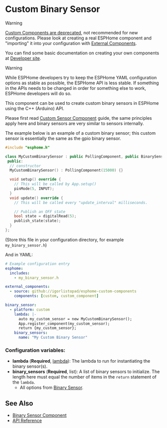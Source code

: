 # Custom Binary Sensor

> [!WARNING]
> [Custom Components are deprecated][esphome-dev-removal-custom-components], not recommended for new configurations.
> Please look at creating a real ESPHome component and "importing" it into your configuration with
> [External Components][esphome-docs-external-components].
>
> You can find some basic documentation on creating your own components at [Developer site][esphome-dev].

> [!WARNING]
> While ESPHome developers try to keep the ESPHome YAML configuration options as stable as possible,
> the ESPHome API is less stable. If something in the APIs needs to be changed in order for something else to work,
> ESPHome developers will do so.

This component can be used to create custom binary sensors in ESPHome using the C++ (Arduino) API.

Please first read [Custom Sensor Component](custom-sensor.md) guide, the same principles apply here and binary
sensors are very similar to sensors internally.

The example below is an example of a custom binary sensor; this custom sensor is essentially the
same as the gpio binary sensor.

```cpp
#include "esphome.h"

class MyCustomBinarySensor : public PollingComponent, public BinarySensor {
 public:
  // constructor
  MyCustomBinarySensor() : PollingComponent(15000) {}

  void setup() override {
    // This will be called by App.setup()
    pinMode(5, INPUT);
  }
  void update() override {
    // This will be called every "update_interval" milliseconds.

    // Publish an OFF state
    bool state = digitalRead(5);
    publish_state(state);
  }
};
```

(Store this file in your configuration directory, for example `my_binary_sensor.h`)

And in YAML:

```yaml
# Example configuration entry
esphome:
  includes:
    - my_binary_sensor.h

external_components:
  - source: github://igorlistopad/esphome-custom-components
    components: [custom, custom_component]

binary_sensor:
  - platform: custom
    lambda: |-
      auto my_custom_sensor = new MyCustomBinarySensor();
      App.register_component(my_custom_sensor);
      return {my_custom_sensor};
    binary_sensors:
      name: "My Custom Binary Sensor"
```

### Configuration variables:

- **lambda** (**Required**, [lambda][esphome-docs-lambda]): The lambda to run for instantiating the binary sensor(s).
- **binary_sensors** (**Required**, list): A list of binary sensors to initialize.
  The length here must equal the number of items in the `return` statement of the `lambda`.
  - All options from [Binary Sensor][esphome-docs-config-binary-sensor].

## See Also

- [Binary Sensor Component][esphome-docs-binary-sensor]
- [API Reference][esphome-api-binary-sensor]

[esphome-docs-lambda]: https://esphome.io/automations/templates/#config-lambda
[esphome-docs-binary-sensor]: https://esphome.io/components/binary_sensor/
[esphome-docs-config-binary-sensor]: https://esphome.io/components/binary_sensor/#config-binary_sensor
[esphome-docs-external-components]: https://esphome.io/components/external_components/
[esphome-api-binary-sensor]: https://api-docs.esphome.io/binary__sensor_8h
[esphome-dev]: https://developers.esphome.io
[esphome-dev-removal-custom-components]: https://developers.esphome.io/blog/2025/02/19/about-the-removal-of-support-for-custom-components/